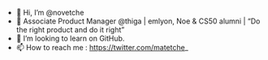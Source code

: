 - 👋 Hi, I’m @novetche
- 👀 Associate Product Manager @thiga | emlyon, Noe & CS50 alumni | “Do the right product and do it right”
- 💞️ I’m looking to learn on GitHub.
- 📫 How to reach me : https://twitter.com/matetche_
